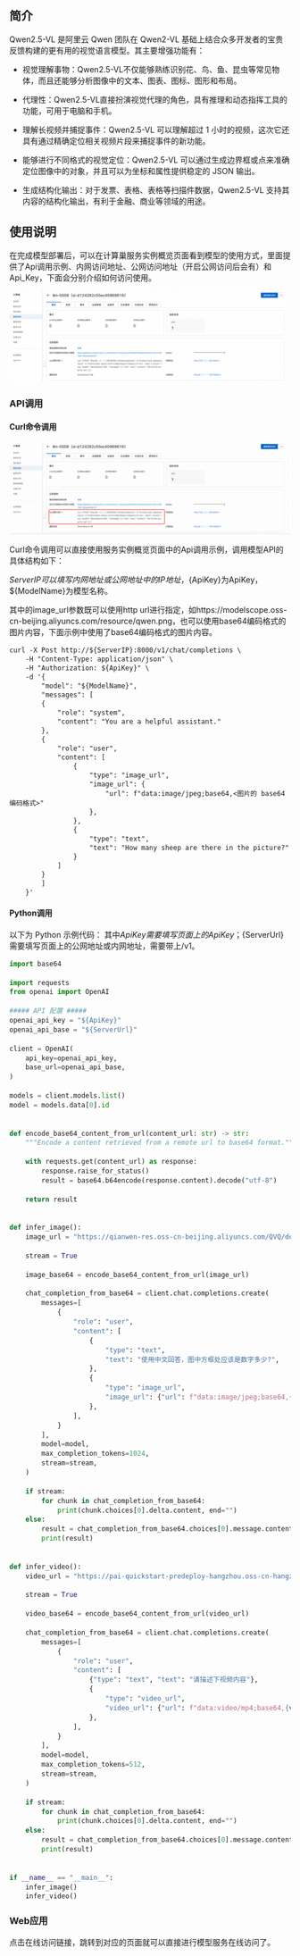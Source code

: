 ## 简介
Qwen2.5-VL  是阿里云 Qwen 团队在 Qwen2-VL 基础上结合众多开发者的宝贵反馈构建的更有用的视觉语言模型。其主要增强功能有：

- 视觉理解事物：Qwen2.5-VL不仅能够熟练识别花、鸟、鱼、昆虫等常见物体，而且还能够分析图像中的文本、图表、图标、图形和布局。

- 代理性：Qwen2.5-VL直接扮演视觉代理的角色，具有推理和动态指挥工具的功能，可用于电脑和手机。

- 理解长视频并捕捉事件：Qwen2.5-VL 可以理解超过 1 小时的视频，这次它还具有通过精确定位相关视频片段来捕捉事件的新功能。

- 能够进行不同格式的视觉定位：Qwen2.5-VL 可以通过生成边界框或点来准确定位图像中的对象，并且可以为坐标和属性提供稳定的 JSON 输出。

- 生成结构化输出：对于发票、表格、表格等扫描件数据，Qwen2.5-VL 支持其内容的结构化输出，有利于金融、商业等领域的用途。

## 使用说明
在完成模型部署后，可以在计算巢服务实例概览页面看到模型的使用方式，里面提供了Api调用示例、内网访问地址、公网访问地址（开启公网访问后会有）和Api_Key，下面会分别介绍如何访问使用。

![img.png](../image-cn/img-llm-use-desc.png)

### API调用
#### Curl命令调用

![img.png](../image-cn/img-api-call.png)

Curl命令调用可以直接使用服务实例概览页面中的Api调用示例，调用模型API的具体结构如下：

${ServerIP}可以填写内网地址或公网地址中的IP地址，${ApiKey}为ApiKey，${ModelName}为模型名称。

其中的image_url参数既可以使用http url进行指定，如https://modelscope.oss-cn-beijing.aliyuncs.com/resource/qwen.png，也可以使用base64编码格式的图片内容，下面示例中使用了base64编码格式的图片内容。
```shell
curl -X Post http://${ServerIP}:8000/v1/chat/completions \
    -H "Content-Type: application/json" \
    -H "Authorization: ${ApiKey}" \
    -d '{
        "model": "${ModelName}",
        "messages": [
        {
            "role": "system",
            "content": "You are a helpful assistant."
        },
        {
            "role": "user",
            "content": [
                {
                    "type": "image_url",
                    "image_url": {
                        "url": f"data:image/jpeg;base64,<图片的 base64 编码格式>"
                    },
                },
                {
                    "type": "text",
                    "text": "How many sheep are there in the picture?"
                }
            ]
        }
        ]
    }'
```

#### Python调用
以下为 Python 示例代码： 其中${ApiKey}需要填写页面上的ApiKey；${ServerUrl}需要填写页面上的公网地址或内网地址，需要带上/v1。
```python
import base64

import requests
from openai import OpenAI

##### API 配置 #####
openai_api_key = "${ApiKey}"
openai_api_base = "${ServerUrl}"

client = OpenAI(
    api_key=openai_api_key,
    base_url=openai_api_base,
)

models = client.models.list()
model = models.data[0].id


def encode_base64_content_from_url(content_url: str) -> str:
    """Encode a content retrieved from a remote url to base64 format."""

    with requests.get(content_url) as response:
        response.raise_for_status()
        result = base64.b64encode(response.content).decode("utf-8")

    return result


def infer_image():
    image_url = "https://qianwen-res.oss-cn-beijing.aliyuncs.com/QVQ/demo.png"

    stream = True

    image_base64 = encode_base64_content_from_url(image_url)

    chat_completion_from_base64 = client.chat.completions.create(
        messages=[
            {
                "role": "user",
                "content": [
                    {
                        "type": "text",
                        "text": "使用中文回答，图中方框处应该是数字多少?",
                    },
                    {
                        "type": "image_url",
                        "image_url": {"url": f"data:image/jpeg;base64,{image_base64}"},
                    },
                ],
            }
        ],
        model=model,
        max_completion_tokens=1024,
        stream=stream,
    )

    if stream:
        for chunk in chat_completion_from_base64:
            print(chunk.choices[0].delta.content, end="")
    else:
        result = chat_completion_from_base64.choices[0].message.content
        print(result)


def infer_video():
    video_url = "https://pai-quickstart-predeploy-hangzhou.oss-cn-hangzhou.aliyuncs.com/modelscope/algorithms/ms-swift/video_demo.mp4"

    stream = True

    video_base64 = encode_base64_content_from_url(video_url)

    chat_completion_from_base64 = client.chat.completions.create(
        messages=[
            {
                "role": "user",
                "content": [
                    {"type": "text", "text": "请描述下视频内容"},
                    {
                        "type": "video_url",
                        "video_url": {"url": f"data:video/mp4;base64,{video_base64}"},
                    },
                ],
            }
        ],
        model=model,
        max_completion_tokens=512,
        stream=stream,
    )

    if stream:
        for chunk in chat_completion_from_base64:
            print(chunk.choices[0].delta.content, end="")
    else:
        result = chat_completion_from_base64.choices[0].message.content
        print(result)


if __name__ == "__main__":
    infer_image()
    infer_video()
```

### Web应用
点击在线访问链接，跳转到对应的页面就可以直接进行模型服务在线访问了。




